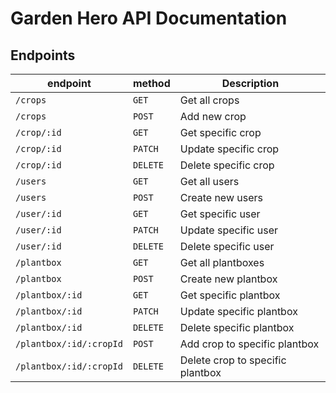 # Garden Hero API Documentation

## Endpoints

| endpoint                | method   | Description                      |
| ----------------------- | -------- | -------------------------------- |
| `/crops`                | `GET`    | Get all crops                    |
| `/crops`                | `POST`   | Add new crop                     |
| `/crop/:id`             | `GET`    | Get specific crop                |
| `/crop/:id`             | `PATCH`  | Update specific crop             |
| `/crop/:id`             | `DELETE` | Delete specific crop             |
| `/users`                | `GET`    | Get all users                    |
| `/users`                | `POST`   | Create new users                 |
| `/user/:id`             | `GET`    | Get specific user                |
| `/user/:id`             | `PATCH`  | Update specific user             |
| `/user/:id`             | `DELETE` | Delete specific user             |
| `/plantbox`             | `GET`    | Get all plantboxes               |
| `/plantbox`             | `POST`   | Create new plantbox              |
| `/plantbox/:id`         | `GET`    | Get specific plantbox            |
| `/plantbox/:id`         | `PATCH`  | Update specific plantbox         |
| `/plantbox/:id`         | `DELETE` | Delete specific plantbox         |
| `/plantbox/:id/:cropId` | `POST`   | Add crop to specific plantbox    |
| `/plantbox/:id/:cropId` | `DELETE` | Delete crop to specific plantbox |

<!-- Remove Plantbox and make the user store the plant box -->
